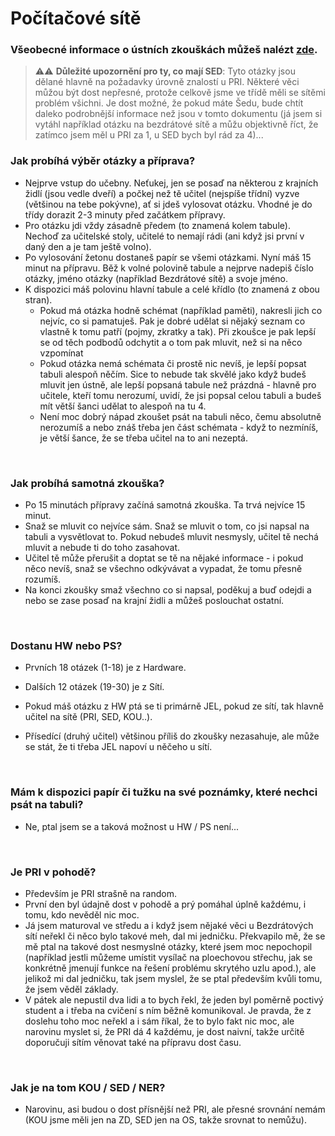 # Počítačové sítě

### Všeobecné informace o ústních zkouškách můžeš nalézt [zde](../FaQ/USTNI.md).

> ⚠️⚠️ **Důležité upozornění pro ty, co mají SED**: Tyto otázky jsou dělané hlavně na požadavky úrovně znalostí u PRI. Některé věci můžou být dost nepřesné, protože celkově jsme ve třídě měli se sítěmi problém všichni. Je dost možné, že pokud máte Šedu, bude chtít daleko podrobnější informace než jsou v tomto dokumentu (já jsem si vytáhl například otázku na bezdrátové sítě a můžu objektivně říct, že zatímco jsem měl u PRI za 1, u SED bych byl rád za 4)...

### Jak probíhá výběr otázky a příprava?
- Nejprve vstup do učebny. Neťukej, jen se posaď na některou z krajních židlí (jsou vedle dveří) a počkej než tě učitel (nejspíše třídní) vyzve (většinou na tebe pokývne), ať si jdeš vylosovat otázku. Vhodné je do třídy dorazit 2-3 minuty před začátkem přípravy.
- Pro otázku jdi vždy zásadně předem (to znamená kolem tabule). Nechoď za učitelské stoly, učitelé to nemají rádi (ani když jsi první v daný den a je tam ještě volno).
- Po vylosování žetonu dostaneš papír se všemi otázkami. Nyní máš 15 minut na přípravu. Běž k volné polovině tabule a nejprve nadepiš číslo otázky, jméno otázky (například Bezdrátové sítě) a svoje jméno.
- K dispozici máš polovinu hlavní tabule a celé křídlo (to znamená z obou stran).
    - Pokud má otázka hodně schémat (například paměti), nakresli jich co nejvíc, co si pamatuješ. Pak je dobré udělat si nějaký seznam co vlastně k tomu patří (pojmy, zkratky a tak). Při zkoušce je pak lepší se od těch podbodů odchytit a o tom pak mluvit, než si na něco vzpomínat
    - Pokud otázka nemá schémata či prostě nic nevíš, je lepší popsat tabuli alespoň něčím. Sice to nebude tak skvělé jako když budeš mluvit jen ústně, ale lepší popsaná tabule než prázdná - hlavně pro učitele, kteří tomu nerozumí, uvidí, že jsi popsal celou tabuli a budeš mít větší šanci udělat to alespoň na tu 4.
    - Není moc dobrý nápad zkoušet psát na tabuli něco, čemu absolutně nerozumíš a nebo znáš třeba jen část schémata - když to nezmíníš, je větší šance, že se třeba učitel na to ani nezeptá.

<br>

### Jak probíhá samotná zkouška?
- Po 15 minutách přípravy začíná samotná zkouška. Ta trvá nejvíce 15 minut.
- Snaž se mluvit co nejvíce sám. Snaž se mluvit o tom, co jsi napsal na tabuli a vysvětlovat to. Pokud nebudeš mluvit nesmysly, učitel tě nechá mluvit a nebude ti do toho zasahovat.
- Učitel tě může přerušit a doptat se tě na nějaké informace - i pokud něco nevíš, snaž se všechno odkývávat a vypadat, že tomu přesně rozumíš.
- Na konci zkoušky smaž všechno co si napsal, poděkuj a buď odejdi a nebo se zase posaď na krajní židli a můžeš poslouchat ostatní.

<br>

### Dostanu HW nebo PS?
- Prvních 18 otázek (1-18) je z Hardware.
- Dalších 12 otázek (19-30) je z Sítí.

- Pokud máš otázku z HW ptá se ti primárně JEL, pokud ze sítí, tak hlavně učitel na sítě (PRI, SED, KOU..).
- Přísedící (druhý učitel) většinou příliš do zkoušky nezasahuje, ale může se stát, že ti třeba JEL napoví u něčeho u sítí.

<br>

### Mám k dispozici papír či tužku na své poznámky, které nechci psát na tabuli?
- Ne, ptal jsem se a taková možnost u HW / PS není...

<br>

### Je PRI v pohodě?
- Především je PRI strašně na random.
- První den byl údajně dost v pohodě a prý pomáhal úplně každému, i tomu, kdo nevěděl nic moc.
- Já jsem maturoval ve středu a i když jsem nějaké věci u Bezdrátových sítí neřekl či něco bylo takové meh, dal mi jedničku. Překvapilo mě, že se mě ptal na takové dost nesmyslné otázky, které jsem moc nepochopil (například jestli můžeme umístit vysílač na ploechovou střechu, jak se konkrétně jmenují funkce na řešení problému skrytého uzlu apod.), ale jelikož mi dal jedničku, tak jsem myslel, že se ptal především kvůli tomu, že jsem věděl základy.
- V pátek ale nepustil dva lidi a to bych řekl, že jeden byl poměrně poctivý student a i třeba na cvičení s ním běžně komunikoval. Je pravda, že z doslehu toho moc neřekl a i sám říkal, že to bylo fakt nic moc, ale narovinu myslet si, že PRI dá 4 každému, je dost naivní, takže určitě doporučuji sítím věnovat také na přípravu dost času.

<br>

### Jak je na tom KOU / SED / NER?
- Narovinu, asi budou o dost přísnější než PRI, ale přesné srovnání nemám (KOU jsme měli jen na ZD, SED jen na OS, takže srovnat to nemůžu).